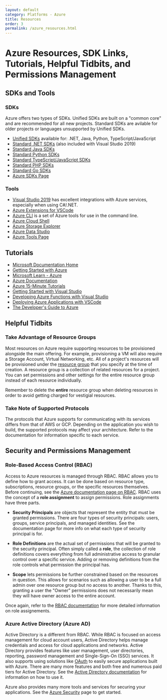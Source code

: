 ```yaml
---
layout: default
category: Platforms - Azure
title: Resources
order: 3
permalink: /azure_resources.html
---
```


# Azure Resources, SDK Links, Tutorials, Helpful Tidbits, and Permissions Management

## SDKs and Tools
### SDKs
Azure offers two types of SDKs. Unified SDKs are built on a "common core" and are recommended for all new projects. Standard SDKs are avilable for older projects or languages unsupported by Unified SDKs.

- [Unified SDKs](https://azure.github.io/azure-sdk/releases/latest/index.html) available for: .NET, Java, Python, TypeScript/JavaScript
- [Standard .NET SDKs](https://azure.github.io/azure-sdk/releases/latest/all/dotnet.html) (also included with Visual Studio 2019)
- [Standard Java SDKs](https://azure.github.io/azure-sdk/releases/latest/all/java.html) 
- [Standard Python SDKs](https://azure.github.io/azure-sdk/releases/latest/all/python.html) 
- [Standard TypeScript/JavaScript SDKs](https://azure.github.io/azure-sdk/releases/latest/all/js.html) 
- [Standard PHP SDKs](https://packagist.org/packages/microsoft/) 
- [Standard Go SDKs](https://docs.microsoft.com/en-us/azure/developer/go/azure-sdk-install) 
- [Azure SDKs Page](https://azure.microsoft.com/en-us/downloads/)

### Tools
- [Visual Studio 2019](https://visualstudio.microsoft.com/) has excellent integrations with Azure services, especially when using C#/.NET.
- [Azure Extensions for VSCode](https://code.visualstudio.com/docs/azure/extensions)
- [Azure CLI](https://docs.microsoft.com/en-us/cli/azure/install-azure-cli?view=azure-cli-latest) is a set of Azure tools for use in the command line.
- [Azure Cloud Shell](https://docs.microsoft.com/en-us/azure/cloud-shell/overview)
- [Azure Storage Explorer](https://azure.microsoft.com/en-us/features/storage-explorer/)
- [Azure Data Studio](https://docs.microsoft.com/en-us/sql/azure-data-studio/download-azure-data-studio?view=sql-server-2017)
- [Azure Tools Page](https://azure.microsoft.com/en-us/product-categories/developer-tools/)

## Tutorials
- [Microsoft Documentation Home](https://docs.microsoft.com/en-us/)
- [Getting Started with Azure](https://azure.microsoft.com/en-us/get-started/)
- [Microsoft Learn - Azure](https://docs.microsoft.com/en-us/learn/azure/)
- [Azure Documentation](https://docs.microsoft.com/en-us/azure/?product=featured)
- [Azure 15-Minute Tutorials](https://tutorials.visualstudio.com/)
- [Getting Started with Visual Studio](https://visualstudio.microsoft.com/vs/getting-started/)
- [Developing Azure Functions with Visual Studio](https://docs.microsoft.com/en-us/azure/azure-functions/functions-develop-vs)
- [Deploying Azure Applications with VSCode](https://code.visualstudio.com/docs/azure/deployment)
- [The Developer's Guide to Azure](https://azure.microsoft.com/en-us/campaigns/developer-guide/)

## Helpful Tidbits
### Take Advantage of Resource Groups
Most resources on Azure require supporting resources to be provisioned alongside the main offering. For example, provisioning a VM will also require a Storage Account, Virtual Networking, etc. All of a project's resources will be provisioned under the [resource group](https://docs.microsoft.com/en-us/azure/azure-resource-manager/management/manage-resource-groups-portal) that you specify at the time of creation. A resource group is a collection of related resources for a project. You can set permissions and other settings for the entire resource group instead of each resource individually. 

Remember to delete the **entire** resource group when deleting resources in order to avoid getting charged for vestigial resources.

### Take Note of Supported Protocols
The protocols that Azure supports for communicating with its services differs from that of AWS or GCP. Depending on the application you wish to build, the supported protocols may affect your architecture. Refer to the documentation for information specific to each service.

## Security and Permissions Management
### Role-Based Access Control (RBAC)
Access to Azure resources is managed through RBAC. RBAC allows you to define how to grant access. It can be done based on resource type, subscriptions, resource groups, or the specific resources themselves. Before continuing, see the [Azure documentation page on RBAC](https://docs.microsoft.com/en-us/azure/role-based-access-control/overview). RBAC uses the concept of a **role assignment** to assign permissions. Role assignments have three parts.

- **Security Principals** are objects that represent the entity that must be granted permissions. There are four types of security principals: users, groups, service principals, and managed identities. See the documentation page for more info on what each type of security principal is for.

- **Role Definitions** are the actual set of permissions that will be granted to the security principal. Often simply called a **role**, the collection of role definitions covers everything from full administrative access to granular control over a specific service. Adding or removing definitions from the role controls what permission the principal has.

- **Scope** lets permissions be further constrained based on the resources in question. This allows for scenarios such as allowing a user to be a full admin over one resource group but no access to another. Thanks to this, granting a user the "Owner" permissions does not necessarily mean they will have owner access to the entire account.

Once again, refer to the [RBAC documentation](https://docs.microsoft.com/en-us/azure/role-based-access-control/overview) for more detailed information on role assignements.

### Azure Active Directory (Azure AD)
Active Directory is a different from RBAC. While RBAC is focused on access management for cloud account users, Active Directory helps manage credentials and access for cloud applications and networks. Active Directory provides features like user management, user directories, reporting, password management and Single-Sign-On (SSO) services. It also supports using solutions like [OAuth](https://oauth.net/) to easily secure applications built with Azure. There are many more features and both free and numerous paid tiers for Active Directory. See the [Active Directory documentation](https://docs.microsoft.com/en-us/azure/active-directory/fundamentals/active-directory-whatis) for information on how to use it.

Azure also provides many more tools and services for securing your applications. See the [Azure Security](https://docs.microsoft.com/en-us/azure/security/fundamentals/overview) page to get started.
